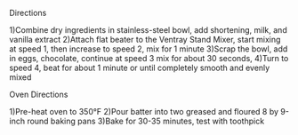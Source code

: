 Directions 

1)Combine dry ingredients in stainless-steel bowl, add shortening, milk, and vanilla extract
2)Attach flat beater to the Ventray Stand Mixer, start mixing at speed 1, then increase to speed 2, mix for 1 minute
3)Scrap the bowl, add in eggs, chocolate, continue at speed 3 mix for about 30 seconds,
4)Turn to speed 4, beat for about 1 minute or until completely smooth and evenly mixed


Oven Directions 

1)Pre-heat oven to 350°F
2)Pour batter into two greased and floured 8 by 9-inch round baking pans
3)Bake for 30-35 minutes, test with toothpick

